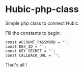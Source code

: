 # Hubic-php-class
Simple php class to connect Hubic

Fill the constants to begin:

    const ACCOUNT_PASSWORD = '';
    const KEY_ID = '';
    const KEY_SECRET = '';
    const CALLBACK_URL = '';

That's all !
